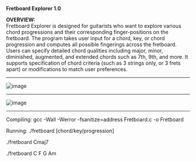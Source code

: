 **Fretboard Explorer 1.0**

**OVERVIEW:** <br>
Fretboard Explorer is designed for guitarists who want to explore various chord progressions and their corresponding finger-positions on the fretboard. The program takes user input for a chord, key, or chord progression and computes all possible fingerings across the fretboard. Users can specify detailed chord qualities including major, minor, diminished, augmented, and extended chords such as 7th, 9th, and more. It supports specification of chord criteria (such as 3 strings only, or 3 frets apart) or modifications to match user preferences. 

________________________________________________________________________________________________________________

![image](https://github.com/user-attachments/assets/e79599b6-c0b5-4e35-ae1c-7b99ccd2deef)

________________________________________________________________________________________________________________

![image](https://github.com/user-attachments/assets/a2ae3ec6-5d85-46fc-8c49-8c5c42036b99)

________________________________________________________________________________________________________________

Compiling:
gcc -Wall -Werror -fsanitize=address Fretboard.c -o Fretboard

Running: 
./fretboard [chord/key/progression]

./fretboard Cmaj7

./fretboard C F G Am



